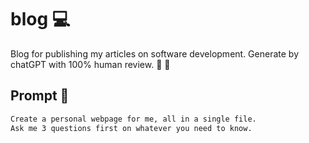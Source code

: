 # blog 💻

Blog for publishing my articles on software development.
Generate by chatGPT with 100% human review. 🤖 🚀

## Prompt 📖

```txt
Create a personal webpage for me, all in a single file. 
Ask me 3 questions first on whatever you need to know.
```
